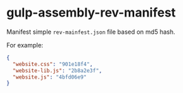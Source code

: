 # gulp-assembly-rev-manifest

Manifest simple `rev-mainfest.json` file based on md5 hash.

For example:

```json
{
  "website.css": "901e18f4",
  "website-lib.js": "2b8a2e3f",
  "website.js": "4bfd06e9"
}
```
